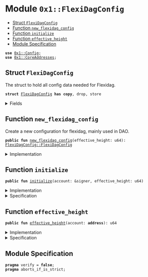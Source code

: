 
<a name="0x1_FlexiDagConfig"></a>

# Module `0x1::FlexiDagConfig`



-  [Struct `FlexiDagConfig`](#0x1_FlexiDagConfig_FlexiDagConfig)
-  [Function `new_flexidag_config`](#0x1_FlexiDagConfig_new_flexidag_config)
-  [Function `initialize`](#0x1_FlexiDagConfig_initialize)
-  [Function `effective_height`](#0x1_FlexiDagConfig_effective_height)
-  [Module Specification](#@Module_Specification_0)


<pre><code><b>use</b> <a href="Config.md#0x1_Config">0x1::Config</a>;
<b>use</b> <a href="CoreAddresses.md#0x1_CoreAddresses">0x1::CoreAddresses</a>;
</code></pre>



<a name="0x1_FlexiDagConfig_FlexiDagConfig"></a>

## Struct `FlexiDagConfig`

The struct to hold all config data needed for Flexidag.


<pre><code><b>struct</b> <a href="FlexiDagConfig.md#0x1_FlexiDagConfig">FlexiDagConfig</a> <b>has</b> <b>copy</b>, drop, store
</code></pre>



<details>
<summary>Fields</summary>


<dl>
<dt>
<code>effective_height: u64</code>
</dt>
<dd>

</dd>
</dl>


</details>

<a name="0x1_FlexiDagConfig_new_flexidag_config"></a>

## Function `new_flexidag_config`

Create a new configuration for flexidag, mainly used in DAO.


<pre><code><b>public</b> <b>fun</b> <a href="FlexiDagConfig.md#0x1_FlexiDagConfig_new_flexidag_config">new_flexidag_config</a>(effective_height: u64): <a href="FlexiDagConfig.md#0x1_FlexiDagConfig_FlexiDagConfig">FlexiDagConfig::FlexiDagConfig</a>
</code></pre>



<details>
<summary>Implementation</summary>


<pre><code><b>public</b> <b>fun</b> <a href="FlexiDagConfig.md#0x1_FlexiDagConfig_new_flexidag_config">new_flexidag_config</a>(effective_height: u64): <a href="FlexiDagConfig.md#0x1_FlexiDagConfig">FlexiDagConfig</a> {
    <a href="FlexiDagConfig.md#0x1_FlexiDagConfig">FlexiDagConfig</a> {
        effective_height,
    }
}
</code></pre>



</details>

<a name="0x1_FlexiDagConfig_initialize"></a>

## Function `initialize`



<pre><code><b>public</b> <b>fun</b> <a href="FlexiDagConfig.md#0x1_FlexiDagConfig_initialize">initialize</a>(account: &signer, effective_height: u64)
</code></pre>



<details>
<summary>Implementation</summary>


<pre><code><b>public</b> <b>fun</b> <a href="FlexiDagConfig.md#0x1_FlexiDagConfig_initialize">initialize</a>(account: &signer, effective_height: u64) {
    <a href="CoreAddresses.md#0x1_CoreAddresses_assert_genesis_address">CoreAddresses::assert_genesis_address</a>(account);
    <a href="Config.md#0x1_Config_publish_new_config">Config::publish_new_config</a>&lt;<a href="FlexiDagConfig.md#0x1_FlexiDagConfig">FlexiDagConfig</a>&gt;(account, <a href="FlexiDagConfig.md#0x1_FlexiDagConfig_new_flexidag_config">new_flexidag_config</a>(effective_height));
}
</code></pre>



</details>

<details>
<summary>Specification</summary>



<pre><code><b>aborts_if</b> <a href="Signer.md#0x1_Signer_address_of">Signer::address_of</a>(account) != <a href="CoreAddresses.md#0x1_CoreAddresses_GENESIS_ADDRESS">CoreAddresses::GENESIS_ADDRESS</a>();
<b>aborts_if</b> <b>exists</b>&lt;<a href="Config.md#0x1_Config_Config">Config::Config</a>&lt;<a href="FlexiDagConfig.md#0x1_FlexiDagConfig">FlexiDagConfig</a>&gt;&gt;(<a href="Signer.md#0x1_Signer_address_of">Signer::address_of</a>(account));
<b>aborts_if</b> <b>exists</b>&lt;<a href="Config.md#0x1_Config_ModifyConfigCapabilityHolder">Config::ModifyConfigCapabilityHolder</a>&lt;<a href="FlexiDagConfig.md#0x1_FlexiDagConfig">FlexiDagConfig</a>&gt;&gt;(<a href="Signer.md#0x1_Signer_address_of">Signer::address_of</a>(account));
<b>ensures</b> <b>exists</b>&lt;<a href="Config.md#0x1_Config_Config">Config::Config</a>&lt;<a href="FlexiDagConfig.md#0x1_FlexiDagConfig">FlexiDagConfig</a>&gt;&gt;(<a href="Signer.md#0x1_Signer_address_of">Signer::address_of</a>(account));
<b>ensures</b>
    <b>exists</b>&lt;<a href="Config.md#0x1_Config_ModifyConfigCapabilityHolder">Config::ModifyConfigCapabilityHolder</a>&lt;<a href="FlexiDagConfig.md#0x1_FlexiDagConfig">FlexiDagConfig</a>&gt;&gt;(
        <a href="Signer.md#0x1_Signer_address_of">Signer::address_of</a>(account),
    );
</code></pre>



</details>

<a name="0x1_FlexiDagConfig_effective_height"></a>

## Function `effective_height`



<pre><code><b>public</b> <b>fun</b> <a href="FlexiDagConfig.md#0x1_FlexiDagConfig_effective_height">effective_height</a>(account: <b>address</b>): u64
</code></pre>



<details>
<summary>Implementation</summary>


<pre><code><b>public</b> <b>fun</b> <a href="FlexiDagConfig.md#0x1_FlexiDagConfig_effective_height">effective_height</a>(account: <b>address</b>): u64 {
    <b>let</b> flexi_dag_config = <a href="Config.md#0x1_Config_get_by_address">Config::get_by_address</a>&lt;<a href="FlexiDagConfig.md#0x1_FlexiDagConfig">FlexiDagConfig</a>&gt;(account);
    flexi_dag_config.effective_height
}
</code></pre>



</details>

<details>
<summary>Specification</summary>



<pre><code><b>include</b> <a href="Config.md#0x1_Config_AbortsIfConfigNotExist">Config::AbortsIfConfigNotExist</a>&lt;<a href="FlexiDagConfig.md#0x1_FlexiDagConfig">FlexiDagConfig</a>&gt; { addr: account };
</code></pre>



</details>

<a name="@Module_Specification_0"></a>

## Module Specification



<pre><code><b>pragma</b> verify = <b>false</b>;
<b>pragma</b> aborts_if_is_strict;
</code></pre>
